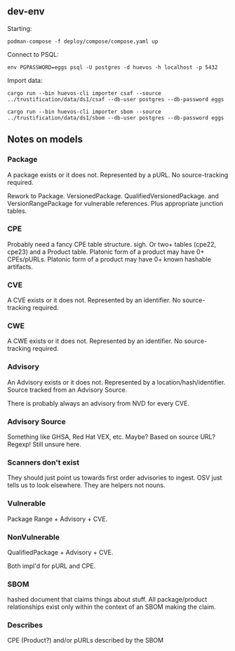 ## dev-env

Starting:

```shell
podman-compose -f deploy/compose/compose.yaml up
```

Connect to PSQL:

```shell
env PGPASSWORD=eggs psql -U postgres -d huevos -h localhost -p 5432
```

Import data:

```shell
cargo run --bin huevos-cli importer csaf --source ../trustification/data/ds1/csaf --db-user postgres --db-password eggs

cargo run --bin huevos-cli importer sbom --source ../trustification/data/ds1/sbom --db-user postgres --db-password eggs
```

## Notes on models

### Package

A package exists or it does not. Represented by a pURL. No source-tracking required.

Rework to Package. VersionedPackage. QualifiedVersionedPackage. and VersionRangePackage for vulnerable references. 
Plus appropriate junction tables. 

### CPE
Probably need a fancy CPE table structure. sigh. 
Or two+ tables (cpe22, cpe23) and a Product table.
Platonic form of a product may have 0+ CPEs/pURLs.
Platonic form of a product may have 0+ known hashable artifacts.

### CVE

A CVE exists or it does not. Represented by an identifier. No source-tracking required.

### CWE

A CWE exists or it does not. Represented by an identifier. No source-tracking required.

### Advisory

An Advisory exists or it does not. Represented by a location/hash/identifier. 
Source tracked from an Advisory Source.

There is probably always an advisory from NVD for every CVE. 

### Advisory Source
Something like GHSA, Red Hat VEX, etc. Maybe?
Based on source URL? Regexp!
Still unsure here.

### Scanners don't exist
They should just point us towards first order advisories to ingest. 
OSV just tells us to look elsewhere. 
They are helpers not nouns. 

### Vulnerable
Package Range + Advisory + CVE.

### NonVulnerable
QualifiedPackage + Advisory + CVE.

Both impl'd for pURL and CPE. 

### SBOM
hashed document that claims things about stuff. 
All package/product relationships exist only within the context of an SBOM making the claim.

### Describes
CPE (Product?) and/or pURLs described by the SBOM
